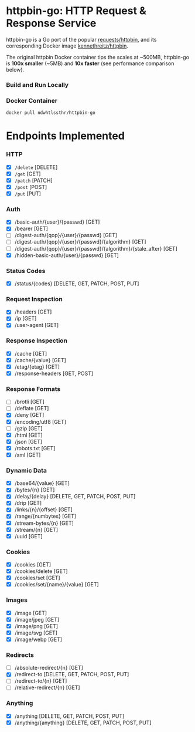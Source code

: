 # httpbin-go: HTTP Request & Response Service
httpbin-go is a Go port of the popular [requests/httpbin](https://github.com/requests/httpbin), and its corresponding Docker image [kennethreitz/httpbin](https://hub.docker.com/r/kennethreitz/httpbin/).

The original httpbin Docker container tips the scales at ~500MB, httpbin-go is **100x smaller** (~5MB) and **10x faster** (see performance comparison below).

### Build and Run Locally

### Docker Container
```
docker pull ndwhtlssthr/httpbin-go
```
# Endpoints Implemented
### HTTP
- [x] `/delete` [DELETE]
- [x] `/get` [GET]
- [x] `/patch` [PATCH]
- [x] `/post` [POST]
- [x] `/put` [PUT]

### Auth
- [x] /basic-auth/{user}/{passwd} [GET]
- [x] /bearer [GET]
- [ ] /digest-auth/{qop}/{user}/{passwd} [GET]
- [ ] /digest-auth/{qop}/{user}/{passwd}/{algorithm} [GET]
- [ ] /digest-auth/{qop}/{user}/{passwd}/{algorithm}/{stale_after} [GET]
- [x] /hidden-basic-auth/{user}/{passwd} [GET]

### Status Codes
- [x] /status/{codes} [DELETE, GET, PATCH, POST, PUT]

### Request Inspection
- [x] /headers [GET]
- [x] /ip [GET]
- [x] /user-agent [GET]

### Response Inspection
- [x] /cache [GET]
- [x] /cache/{value} [GET]
- [x] /etag/{etag} [GET]
- [x] /response-headers [GET, POST]

### Response Formats
- [ ] /brotli [GET]
- [ ] /deflate [GET]
- [x] /deny [GET]
- [x] /encoding/utf8 [GET]
- [ ] /gzip [GET]
- [x] /html [GET]
- [x] /json [GET]
- [x] /robots.txt [GET]
- [x] /xml [GET]

### Dynamic Data
- [x] /base64/{value} [GET]
- [x] /bytes/{n} [GET]
- [x] /delay/{delay} [DELETE, GET, PATCH, POST, PUT]
- [x] /drip [GET]
- [x] /links/{n}/{offset} [GET]
- [x] /range/{numbytes} [GET]
- [x] /stream-bytes/{n} [GET]
- [x] /stream/{n} [GET]
- [x] /uuid [GET]

### Cookies
- [x] /cookies [GET]
- [x] /cookies/delete [GET]
- [x] /cookies/set [GET]
- [x] /cookies/set/{name}/{value} [GET]

### Images
- [x] /image [GET]
- [x] /image/jpeg [GET]
- [x] /image/png [GET]
- [x] /image/svg [GET]
- [x] /image/webp [GET]

### Redirects
- [ ] /absolute-redirect/{n} [GET]
- [x] /redirect-to [DELETE, GET, PATCH, POST, PUT]
- [ ] /redirect-to/{n} [GET]
- [ ] /relative-redirect/{n} [GET]

### Anything
- [x] /anything [DELETE, GET, PATCH, POST, PUT]
- [x] /anything/{anything} [DELETE, GET, PATCH, POST, PUT]
